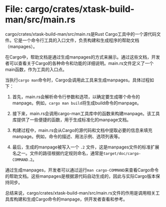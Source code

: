 # File: cargo/crates/xtask-build-man/src/main.rs

cargo/crates/xtask-build-man/src/main.rs是Rust Cargo工具中的一个源代码文件。它是一个命令行工具的入口文件，负责构建和生成程序的帮助文档（manpages）。

在Cargo中，帮助文档是通过生成manpages的方式来展示。通过这些文档，开发者可以查看关于Cargo的各种命令和功能的详细说明。main.rs文件定义了一个main函数，作为工具的入口点。

当执行`cargo man`命令时，Cargo会调用此工具来生成manpages。具体过程如下：

1. 首先，main.rs会解析命令行参数和选项，以确定要生成哪个命令的manpage。例如，`cargo man build`将生成build命令的manpage。

2. 接下来，main.rs会调用cargo-man工具库中的函数来构建manpage。该工具库提供了一些便捷的函数，用于生成标准化的manpage文档。

3. 构建过程中，main.rs会从Cargo的源代码和文档中提取必要的信息来填充manpage。例如，命令的描述、用法示例、选项列表等。

4. 最后，生成的manpage被写入一个 `.2` 文件，这是manpages文件的标准扩展名之一。文件的路径根据约定规则命名，通常是`target/doc/cargo-COMMAND.2`。

通过生成manpages，开发者可以通过运行`man cargo-COMMAND`来查看Cargo命令的帮助文档。这些manpages是根据源代码自动生成的，因此与实际Cargo版本保持同步。

总结来说，cargo/crates/xtask-build-man/src/main.rs文件的作用是调用相关工具库构建和生成Cargo命令的manpage，供开发者查看和参考。

